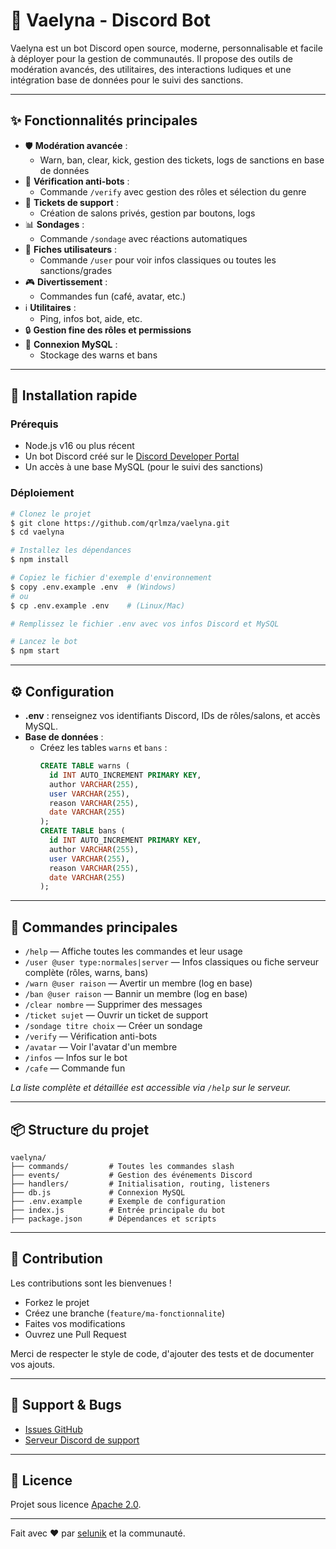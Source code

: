 # 🤖 Vaelyna - Discord Bot

Vaelyna est un bot Discord open source, moderne, personnalisable et facile à déployer pour la gestion de communautés. Il propose des outils de modération avancés, des utilitaires, des interactions ludiques et une intégration base de données pour le suivi des sanctions.

---

## ✨ Fonctionnalités principales

- 🛡️ **Modération avancée** :
  - Warn, ban, clear, kick, gestion des tickets, logs de sanctions en base de données
- 👮 **Vérification anti-bots** :
  - Commande `/verify` avec gestion des rôles et sélection du genre
- 🎫 **Tickets de support** :
  - Création de salons privés, gestion par boutons, logs
- 📊 **Sondages** :
  - Commande `/sondage` avec réactions automatiques
- 👤 **Fiches utilisateurs** :
  - Commande `/user` pour voir infos classiques ou toutes les sanctions/grades
- 🎮 **Divertissement** :
  - Commandes fun (café, avatar, etc.)
- ℹ️ **Utilitaires** :
  - Ping, infos bot, aide, etc.
- 🔒 **Gestion fine des rôles et permissions**
- 💾 **Connexion MySQL** :
  - Stockage des warns et bans

---

## 🚀 Installation rapide

### Prérequis
- Node.js v16 ou plus récent
- Un bot Discord créé sur le [Discord Developer Portal](https://discord.com/developers/applications)
- Un accès à une base MySQL (pour le suivi des sanctions)

### Déploiement
```bash
# Clonez le projet
$ git clone https://github.com/qrlmza/vaelyna.git
$ cd vaelyna

# Installez les dépendances
$ npm install

# Copiez le fichier d'exemple d'environnement
$ copy .env.example .env  # (Windows)
# ou
$ cp .env.example .env    # (Linux/Mac)

# Remplissez le fichier .env avec vos infos Discord et MySQL

# Lancez le bot
$ npm start
```

---

## ⚙️ Configuration

- **.env** : renseignez vos identifiants Discord, IDs de rôles/salons, et accès MySQL.
- **Base de données** :
  - Créez les tables `warns` et `bans` :
    ```sql
    CREATE TABLE warns (
      id INT AUTO_INCREMENT PRIMARY KEY,
      author VARCHAR(255),
      user VARCHAR(255),
      reason VARCHAR(255),
      date VARCHAR(255)
    );
    CREATE TABLE bans (
      id INT AUTO_INCREMENT PRIMARY KEY,
      author VARCHAR(255),
      user VARCHAR(255),
      reason VARCHAR(255),
      date VARCHAR(255)
    );
    ```

---

## 📝 Commandes principales

- `/help` — Affiche toutes les commandes et leur usage
- `/user @user type:normales|server` — Infos classiques ou fiche serveur complète (rôles, warns, bans)
- `/warn @user raison` — Avertir un membre (log en base)
- `/ban @user raison` — Bannir un membre (log en base)
- `/clear nombre` — Supprimer des messages
- `/ticket sujet` — Ouvrir un ticket de support
- `/sondage titre choix` — Créer un sondage
- `/verify` — Vérification anti-bots
- `/avatar` — Voir l'avatar d'un membre
- `/infos` — Infos sur le bot
- `/cafe` — Commande fun

*La liste complète et détaillée est accessible via `/help` sur le serveur.*

---

## 📦 Structure du projet

```
vaelyna/
├── commands/         # Toutes les commandes slash
├── events/           # Gestion des événements Discord
├── handlers/         # Initialisation, routing, listeners
├── db.js             # Connexion MySQL
├── .env.example      # Exemple de configuration
├── index.js          # Entrée principale du bot
├── package.json      # Dépendances et scripts
```

---

## 🤝 Contribution

Les contributions sont les bienvenues !
- Forkez le projet
- Créez une branche (`feature/ma-fonctionnalite`)
- Faites vos modifications
- Ouvrez une Pull Request

Merci de respecter le style de code, d'ajouter des tests et de documenter vos ajouts.

---

## 🐛 Support & Bugs

- [Issues GitHub](https://github.com/qrlmza/vaelyna/issues)
- [Serveur Discord de support](https://discord.gg/FgtXcsQ8yv)

---

## 📄 Licence

Projet sous licence [Apache 2.0](./LICENSE).

---

Fait avec ❤️ par [selunik](https://github.com/qrlmza) et la communauté.